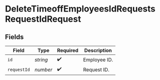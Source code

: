 # DeleteTimeoffEmployeesIdRequestsRequestIdRequest


## Fields

| Field              | Type               | Required           | Description        |
| ------------------ | ------------------ | ------------------ | ------------------ |
| `id`               | *string*           | :heavy_check_mark: | Employee ID.       |
| `requestId`        | *number*           | :heavy_check_mark: | Request ID.        |